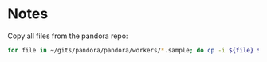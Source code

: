 # Notes

Copy all files from the pandora repo:

```bash
for file in ~/gits/pandora/pandora/workers/*.sample; do cp -i ${file} $( basename ${file%%.sample} ); done
```
